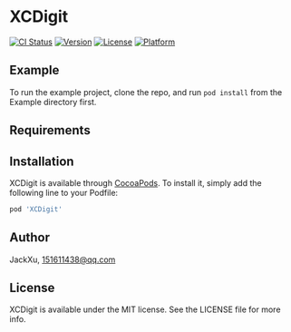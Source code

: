 # XCDigit

[![CI Status](https://img.shields.io/travis/JackXu/XCDigit.svg?style=flat)](https://travis-ci.org/JackXu/XCDigit)
[![Version](https://img.shields.io/cocoapods/v/XCDigit.svg?style=flat)](https://cocoapods.org/pods/XCDigit)
[![License](https://img.shields.io/cocoapods/l/XCDigit.svg?style=flat)](https://cocoapods.org/pods/XCDigit)
[![Platform](https://img.shields.io/cocoapods/p/XCDigit.svg?style=flat)](https://cocoapods.org/pods/XCDigit)

## Example

To run the example project, clone the repo, and run `pod install` from the Example directory first.

## Requirements

## Installation

XCDigit is available through [CocoaPods](https://cocoapods.org). To install
it, simply add the following line to your Podfile:

```ruby
pod 'XCDigit'
```

## Author

JackXu, 151611438@qq.com

## License

XCDigit is available under the MIT license. See the LICENSE file for more info.
